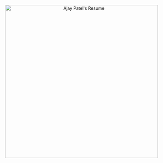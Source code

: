 <div style="text-align: center;">
    <img src="/resume.png" alt="Ajay Patel's Resume" width="500">
</div>
